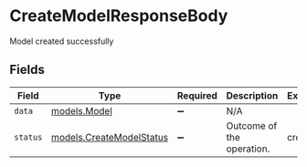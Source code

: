 # CreateModelResponseBody

Model created successfully


## Fields

| Field                                                                    | Type                                                                     | Required                                                                 | Description                                                              | Example                                                                  |
| ------------------------------------------------------------------------ | ------------------------------------------------------------------------ | ------------------------------------------------------------------------ | ------------------------------------------------------------------------ | ------------------------------------------------------------------------ |
| `data`                                                                   | [models.Model](../../models/shared/model.md)                             | :heavy_minus_sign:                                                       | N/A                                                                      |                                                                          |
| `status`                                                                 | [models.CreateModelStatus](../../models/operations/createmodelstatus.md) | :heavy_minus_sign:                                                       | Outcome of the operation.                                                | created                                                                  |